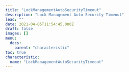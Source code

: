 ```yaml
---
title: "LockManagementAutoSecurityTimeout"
description: "Lock Management Auto Security Timeout"
lead: ""
date: 2021-04-05T11:54:45.000Z
draft: false
images: []
menu:
  docs:
    parent: "characteristic"
toc: true
characteristic:
  name: "LockManagementAutoSecurityTimeout"
---
```

